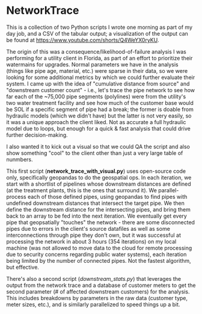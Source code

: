 # NetworkTrace

This is a collection of two Python scripts I wrote one morning as part of my day job, and a CSV of the tabular output; a visualization of the output can be found at https://www.youtube.com/shorts/Q4WeYX0ryKU.

The origin of this was a consequence/likelihood-of-failure analysis I was performing for a utility client in Florida, as part of an effort to prioritize their watermains for upgrades. Normal parameters we have in the analysis (things like pipe age, material, etc.) were sparse in their data, so we were looking for some additional metrics by which we could further evaluate their system. I came up with the idea of "cumulative distance from source" and "downstream customer count" - i.e., let's trace the pipe network to see how far each of the ~75,000 pipe segments (polylines) were from the utility's two water treatment facility and see how much of the customer base would be SOL if a specific segment of pipe had a break; the former is doable from hydraulic models (which we didn't have) but the latter is not very easily, so it was a unique approach the client liked. Not as accurate a full hydraulic model due to loops, but enough for a quick & fast analysis that could drive further decision-making.

I also wanted it to kick out a visual so that we could QA the script and also show something "cool" to the client other than just a very large table of nunmbers.

This first script (**network_trace_with_visual.py**) uses open-source code only, specifically geopandas to do the geospatial ops. In each iteration, we start with a shortlist of pipelines whose downstream distances are defined (at the treatment plants, this is the ones that surround it). We parallel-process each of those defined pipes, using geopandas to find pipes with undefined downstream distances that intersect the target pipe. We then define the downstream distance for the intersecting pipes, and bring them back to an array to be fed into the next iteration. We eventually get every pipe that geopsatially "touches" the network - there are some disconnected pipes due to errors in the client's source datafiles as well as some interconnections through pipe they don't own, but it was successful at processing the network in about 3 hours (354 iterations) on my local machine (was not allowed to move data to the cloud for remote processing due to security concerns regarding public water systems), each iteration being limited by the number of connected pipes. Not the fastest algorithm, but effective.

There's also a second script (*downstream_stats.py*) that leverages the output from the network trace and a database of customer meters to get the second parameter (# of affected downstream customers) for the analysis. This includes breakdowns by parameters in the raw data (customer type, meter sizes, etc.), and is similarly parallelized to speed things up a bit.
